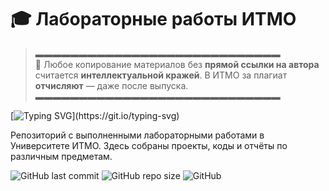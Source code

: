 # 🎓 Лабораторные работы ИТМО

> ▬▬▬▬▬▬▬▬▬▬▬▬▬▬▬▬▬▬▬▬▬▬▬▬▬▬▬▬  
> 🔞 Любое копирование материалов без **прямой ссылки на автора**  
> считается **интеллектуальной кражей**. В ИТМО за плагиат  
> **отчисляют** — даже после выпуска.  
> ▬▬▬▬▬▬▬▬▬▬▬▬▬▬▬▬▬▬▬▬▬▬▬▬▬▬▬▬  

[![Typing SVG](https://readme-typing-svg.demolab.com/?lines=ИТМО+-+ИНСТИТУТ+ТЕПЛЫХ+МУЖСКИХ+ОТНОШЕНИЙ;)](https://git.io/typing-svg)

Репозиторий с выполненными лабораторными работами в Университете ИТМО. Здесь собраны проекты, коды и отчёты по различным предметам.

![GitHub last commit](https://img.shields.io/github/last-commit/shhuubb/Itmo_labs?style=flat-square)
![GitHub repo size](https://img.shields.io/github/repo-size/shhuubb/Itmo_labs?style=flat-square)
![GitHub](https://img.shields.io/github/license/shhuubb/Itmo_labs?style=flat-square)

